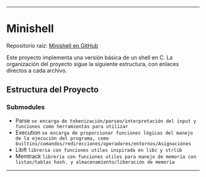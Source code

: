 
---

# Minishell

Repositorio raíz: [Minishell en GitHub](https://github.com/Leined18/Minishell)

Este proyecto implementa una versión básica de un shell en C. La organización del proyecto sigue la siguiente estructura, con enlaces directos a cada archivo.

## Estructura del Proyecto

### Submodules
- Parse ``se encarga de tokenización/parseo/interpretación del input y funciones como herramientas para utilizar``
- Execution ``se encarga de proporcionar funciones lógicas del manejo de la ejecución del programa, como builtins/comandos/redirecciones/operadores/entornos/Asignaciónes``
- Libft ``libreria con funciones utiles inspirada en libc y strlib``
- Memtrack ``libreria con funciones utiles para manejo de memoria con listas/tablas hash. y almacenamiento/liberación de memoria``

---

